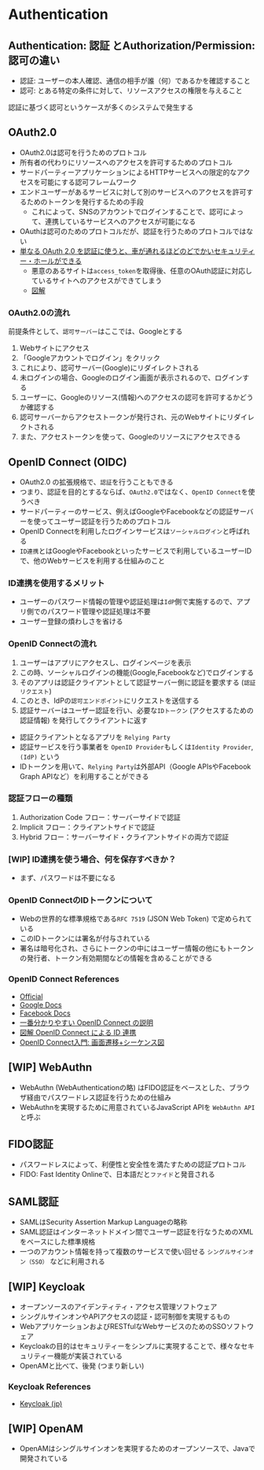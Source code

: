# Authentication

## Authentication: 認証 とAuthorization/Permission:認可の違い
- 認証: ユーザーの本人確認、通信の相手が誰（何）であるかを確認すること
- 認可: とある特定の条件に対して、リソースアクセスの権限を与えること

認証に基づく認可というケースが多くのシステムで発生する

## OAuth2.0
- OAuth2.0は認可を行うためのプロトコル
- 所有者の代わりにリソースへのアクセスを許可するためのプロトコル
- サードパーティーアプリケーションによるHTTPサービスへの限定的なアクセスを可能にする認可フレームワーク
- エンドユーザーがあるサービスに対して別のサービスへのアクセスを許可するためのトークンを発行するための手段
  - これによって、SNSのアカウントでログインすることで、認可によって、連携しているサービスへのアクセスが可能になる
- OAuthは認可のためのプロトコルだが、認証を行うためのプロトコルではない
- [単なる OAuth 2.0 を認証に使うと、車が通れるほどのどでかいセキュリティー・ホールができる
](https://www.sakimura.org/2012/02/1487/)
  - 悪意のあるサイトは`access_token`を取得後、任意のOAuth認証に対応しているサイトへのアクセスができてしまう
  - [図解](https://tech-lab.sios.jp/archives/13002)

### OAuth2.0の流れ
前提条件として、`認可サーバー`はここでは、Googleとする
1. Webサイトにアクセス
2. 「Googleアカウントでログイン」をクリック
3. これにより、認可サーバー(Google)にリダイレクトされる
4. 未ログインの場合、Googleのログイン画面が表示されるので、ログインする
5. ユーザーに、Googleのリソース(情報)へのアクセスの認可を許可するかどうか確認する
6. 認可サーバーからアクセストークンが発行され、元のWebサイトにリダイレクトされる
7. また、アクセストークンを使って、Googleのリソースにアクセスできる


## OpenID Connect (OIDC)
- OAuth2.0 の拡張規格で、`認証`を行うこともできる
- つまり、認証を目的とするならば、`OAuth2.0`ではなく、`OpenID Connect`を使うべき
- サードパーティーのサービス、例えばGoogleやFacebookなどの認証サーバーを使ってユーザー認証を行うためのプロトコル
- OpenID Connectを利用したログインサービスは`ソーシャルログイン`と呼ばれる
- `ID連携`とはGoogleやFacebookといったサービスで利用しているユーザーIDで、他のWebサービスを利用する仕組みのこと

### ID連携を使用するメリット
- ユーザーのパスワード情報の管理や認証処理は`IdP`側で実施するので、アプリ側でのパスワード管理や認証処理は不要
- ユーザー登録の煩わしさを省ける

### OpenID Connectの流れ
1. ユーザーはアプリにアクセスし、ログインページを表示
2. この時、ソーシャルログインの機能(Google,Facebookなど)でログインする
3. そのアプリは認証クライアントとして認証サーバー側に認証を要求する (`認証リクエスト`)
4. このとき、IdPの`認可エンドポイント`にリクエストを送信する
5. 認証サーバーはユーザー認証を行い、必要な`IDトークン` (アクセスするための認証情報) を発行してクライアントに返す

- 認証クライアントとなるアプリを `Relying Party`
- 認証サービスを行う事業者を `OpenID Provider`もしくは`Identity Provider`, `(IdP)` という
- IDトークンを用いて、`Relying Party`は外部API（Google APIsやFacebook Graph APIなど）を利用することができる

### 認証フローの種類
1. Authorization Code フロー：サーバーサイドで認証
2. Implicit フロー：クライアントサイドで認証
3. Hybrid フロー：サーバーサイド・クライアントサイドの両方で認証


### [WIP] ID連携を使う場合、何を保存すべきか？
- まず、パスワードは不要になる

### OpenID ConnectのIDトークンについて
- Webの世界的な標準規格である`RFC 7519` (JSON Web Token) で定められている
- このIDトークンには署名が付与されている
- 署名は暗号化され、さらにトークンの中にはユーザー情報の他にもトークンの発行者、トークン有効期間などの情報を含めることができる

### OpenID Connect References
- [Official](https://openid.net/connect/)
- [Google Docs](https://developers.google.com/identity/openid-connect/openid-connect)
- [Facebook Docs](https://developers.facebook.com/docs/facebook-login/limited-login/token/)
- [一番分かりやすい OpenID Connect の説明](https://qiita.com/TakahikoKawasaki/items/498ca08bbfcc341691fe)
- [図解 OpenID Connect による ID 連携](https://qiita.com/TakahikoKawasaki/items/701e093b527d826fd62c)
- [OpenID Connect入門: 画面遷移+シーケンス図](https://qiita.com/nabeatsu/items/380058915629c0ce795e)



## [WIP] WebAuthn
- WebAuthn (WebAuthenticationの略) はFIDO認証をベースとした、ブラウザ経由でパスワードレス認証を行うための仕組み
- WebAuthnを実現するために用意されているJavaScript APIを `WebAuthn API` と呼ぶ


## FIDO認証
- パスワードレスによって、利便性と安全性を満たすための認証プロトコル
- FIDO: Fast Identity Onlineで、日本語だと`ファイド`と発音される


## SAML認証
- SAMLはSecurity Assertion Markup Languageの略称
- SAML認証はインターネットドメイン間でユーザー認証を行なうためのXMLをベースにした標準規格
- 一つのアカウント情報を持って複数のサービスで使い回せる `シングルサインオン（SSO）` などに利用される


## [WIP] Keycloak
- オープンソースのアイデンティティ・アクセス管理ソフトウェア
- シングルサインオンやAPIアクセスの認証・認可制御を実現するもの
- WebアプリケーションおよびRESTfulなWebサービスのためのSSOソフトウェア
- Keycloakの目的はセキュリティーをシンプルに実現することで、様々なセキュリティー機能が実装されている
- OpenAMと比べて、後発 (つまり新しい)

### Keycloak References
- [Keycloak (jp)](https://keycloak-documentation.openstandia.jp/master/ja_JP/server_admin/index.html)


## [WIP] OpenAM
- OpenAMはシングルサインオンを実現するためのオープンソースで、Javaで開発されている
